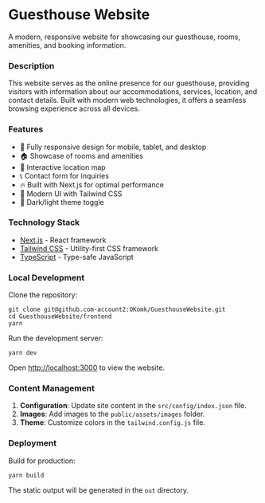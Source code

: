 # Guesthouse Website

A modern, responsive website for showcasing our guesthouse, rooms, amenities, and booking information.

### Description

This website serves as the online presence for our guesthouse, providing visitors with information about our accommodations, services, location, and contact details. Built with modern web technologies, it offers a seamless browsing experience across all devices.

### Features

- 📱 Fully responsive design for mobile, tablet, and desktop
- 🏠 Showcase of rooms and amenities
- 📍 Interactive location map
- 📞 Contact form for inquiries
- 🔥 Built with Next.js for optimal performance
- 🎨 Modern UI with Tailwind CSS
- 🌙 Dark/light theme toggle

### Technology Stack

- [Next.js](https://nextjs.org) - React framework
- [Tailwind CSS](https://tailwindcss.com) - Utility-first CSS framework
- [TypeScript](https://www.typescriptlang.org) - Type-safe JavaScript

### Local Development

Clone the repository:

```
git clone git@github.com-account2:OKomk/GuesthouseWebsite.git
cd GuesthouseWebsite/frontend
yarn
```

Run the development server:

```
yarn dev
```

Open [http://localhost:3000](http://localhost:3000) to view the website.

### Content Management

1. **Configuration**: Update site content in the `src/config/index.json` file.
2. **Images**: Add images to the `public/assets/images` folder.
3. **Theme**: Customize colors in the `tailwind.config.js` file.

### Deployment

Build for production:

```
yarn build
```

The static output will be generated in the `out` directory.
